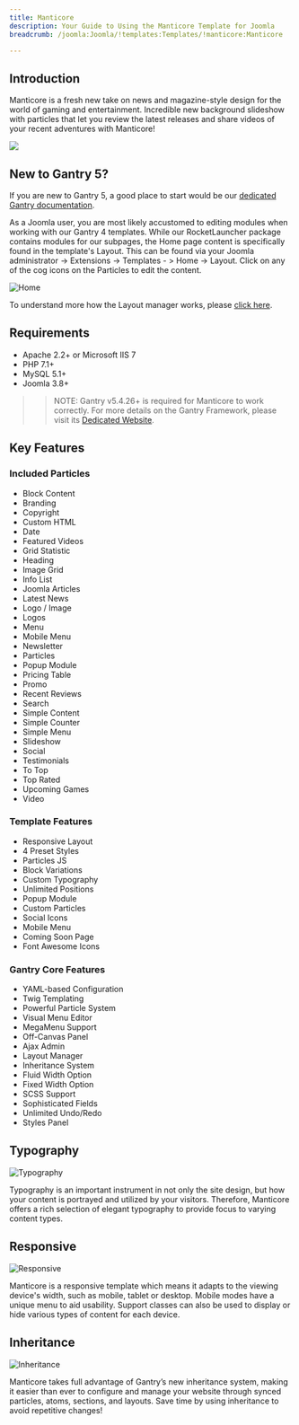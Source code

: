 ```yaml
---
title: Manticore
description: Your Guide to Using the Manticore Template for Joomla
breadcrumb: /joomla:Joomla/!templates:Templates/!manticore:Manticore

---
```


Introduction
-----

Manticore is a fresh new take on news and magazine-style design for the world of gaming and entertainment. Incredible new background slideshow with particles that let you review the latest releases and share videos of your recent adventures with Manticore!

![](assets/manticore.png)

New to Gantry 5?
-----
If you are new to Gantry 5, a good place to start would be our [dedicated Gantry documentation](http://docs.gantry.org).

As a Joomla user, you are most likely accustomed to editing modules when working with our Gantry 4 templates. While our RocketLauncher package contains modules for our subpages, the Home page content is specifically found in the template's Layout. This can be found via your Joomla administrator -> Extensions -> Templates - > Home -> Layout. Click on any of the cog icons on the Particles to edit the content.

![Home](home.jpg)

To understand more how the Layout manager works, please [click here](http://docs.gantry.org/gantry5/configure/layout-manager).

Requirements
-----

* Apache 2.2+ or Microsoft IIS 7
* PHP 7.1+ 
* MySQL 5.1+
* Joomla 3.8+

>> NOTE: Gantry v5.4.26+ is required for Manticore to work correctly. For more details on the Gantry Framework, please visit its [Dedicated Website](http://gantry.org).

Key Features
-----

### Included Particles

* Block Content
* Branding
* Copyright
* Custom HTML
* Date
* Featured Videos
* Grid Statistic
* Heading
* Image Grid
* Info List
* Joomla Articles
* Latest News
* Logo / Image
* Logos
* Menu
* Mobile Menu
* Newsletter
* Particles
* Popup Module
* Pricing Table
* Promo
* Recent Reviews
* Search
* Simple Content
* Simple Counter
* Simple Menu
* Slideshow
* Social
* Testimonials
* To Top
* Top Rated
* Upcoming Games
* Video

### Template Features

* Responsive Layout
* 4 Preset Styles
* Particles JS
* Block Variations
* Custom Typography
* Unlimited Positions
* Popup Module
* Custom Particles
* Social Icons
* Mobile Menu
* Coming Soon Page
* Font Awesome Icons

### Gantry Core Features

* YAML-based Configuration
* Twig Templating
* Powerful Particle System
* Visual Menu Editor
* MegaMenu Support
* Off-Canvas Panel
* Ajax Admin
* Layout Manager
* Inheritance System
* Fluid Width Option
* Fixed Width Option
* SCSS Support
* Sophisticated Fields
* Unlimited Undo/Redo
* Styles Panel

## Typography

![Typography](assets/ft-2.jpg)

Typography is an important instrument in not only the site design, but how your content is portrayed and utilized by your visitors. Therefore, Manticore offers a rich selection of elegant typography to provide focus to varying content types.

## Responsive

![Responsive](assets/ft-3.jpg)

Manticore is a responsive template which means it adapts to the viewing device's width, such as mobile, tablet or desktop. Mobile modes have a unique menu to aid usability. Support classes can also be used to display or hide various types of content for each device.

## Inheritance

![Inheritance](assets/ft-4.jpg)

Manticore takes full advantage of Gantry’s new inheritance system, making it easier than ever to configure and manage your website through synced particles, atoms, sections, and layouts. Save time by using inheritance to avoid repetitive changes!
